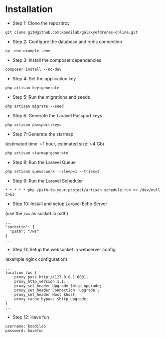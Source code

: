 # Installation

* Step 1: Clone the repositroy

```
git clone git@github.com:koodilab/galaxyofdrones-online.git
```

* Step 2: Configure the database and redis connection

```
cp .env.example .env
```

* Step 3: Install the composer dependencies

```
composer install --no-dev
```

* Step 4: Set the application key

```
php artisan key:generate
```

* Step 5: Run the migrations and seeds

```
php artisan migrate --seed
```

* Step 6: Generate the Laravel Passport keys

```
php artisan passport:keys
```

* Step 7: Generate the starmap

(estimated time: ~1 hour, estimated size: ~4 Gb)

```
php artisan starmap:generate
```

* Step 8: Run the Laravel Queue

```
php artisan queue:work --sleep=1 --tries=3
```

* Step 9: Run the Laravel Scheduler

```
* * * * * php /path-to-your-project/artisan schedule:run >> /dev/null 2>&1
```

* Step 10: Install and setup Laravel Echo Server

(use the `/ws` as socket.io path)

```
...
"socketio": {
  "path": "/ws"
}
...
```

* Step 11: Setup the websocket in webserver config

(example nginx configuration)

```
...
location /ws {
    proxy_pass http://127.0.0.1:6001;
    proxy_http_version 1.1;
    proxy_set_header Upgrade $http_upgrade;
    proxy_set_header Connection 'upgrade';
    proxy_set_header Host $host;
    proxy_cache_bypass $http_upgrade;
}
...
```

* Step 12: Have fun

```
username: koodilab
password: havefun
```
